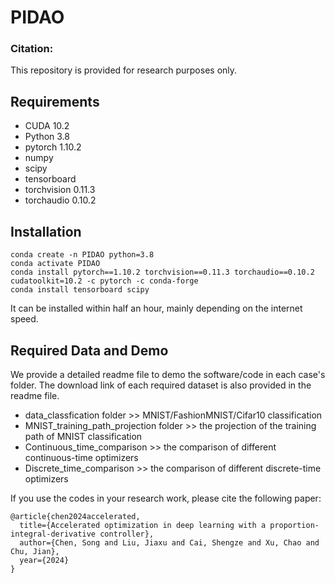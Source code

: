 # PIDAO

### Citation:

This repository is provided for research purposes only. 

## Requirements

- CUDA 10.2
- Python 3.8
- pytorch 1.10.2
- numpy
- scipy
- tensorboard
- torchvision 0.11.3
- torchaudio 0.10.2

## Installation

```shell
conda create -n PIDAO python=3.8
conda activate PIDAO
conda install pytorch==1.10.2 torchvision==0.11.3 torchaudio==0.10.2 cudatoolkit=10.2 -c pytorch -c conda-forge
conda install tensorboard scipy
```

It can be installed within half an hour, mainly depending on the internet speed.

## Required Data and Demo

We provide a detailed readme file to demo the software/code in each case's folder. The download link of each required dataset is also provided in the readme file.

- data_classfication folder >> MNIST/FashionMNIST/Cifar10 classification
- MNIST_training_path_projection folder >> the projection of the training path of MNIST classification
- Continuous_time_comparison >> the comparison of different continuous-time optimizers
- Discrete_time_comparison >> the comparison of different discrete-time optimizers

If you use the codes in your research work, please cite the following paper: 
  
	@article{chen2024accelerated,
  	  title={Accelerated optimization in deep learning with a proportion-integral-derivative controller},
  	  author={Chen, Song and Liu, Jiaxu and Cai, Shengze and Xu, Chao and Chu, Jian},
  	  year={2024}
	}

